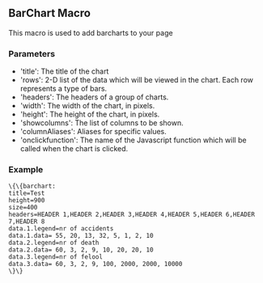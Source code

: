BarChart Macro
--------------

This macro is used to add barcharts to your page

### Parameters

-   'title': The title of the chart
-   'rows': 2-D list of the data which will be viewed in the chart. Each
    row represents a type of bars.
-   'headers': The headers of a group of charts.
-   'width': The width of the chart, in pixels.
-   'height': The height of the chart, in pixels.
-   'showcolumns': The list of columns to be shown.
-   'columnAliases': Aliases for specific values.
-   'onclickfunction': The name of the Javascript function which will be
    called when the chart is clicked.

### Example

```
\{\{barchart:
title=Test
height=900
size=400
headers=HEADER 1,HEADER 2,HEADER 3,HEADER 4,HEADER 5,HEADER 6,HEADER 7,HEADER 8
data.1.legend=nr of accidents
data.1.data= 55, 20, 13, 32, 5, 1, 2, 10
data.2.legend=nr of death
data.2.data= 60, 3, 2, 9, 10, 20, 20, 10
data.3.legend=nr of felool
data.3.data= 60, 3, 2, 9, 100, 2000, 2000, 10000
\}\}
```

